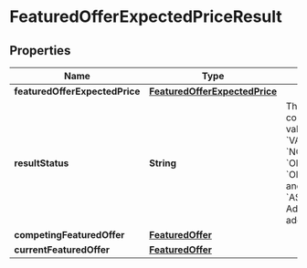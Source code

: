 # FeaturedOfferExpectedPriceResult

## Properties
Name | Type | Description | Notes
------------ | ------------- | ------------- | -------------
**featuredOfferExpectedPrice** | [**FeaturedOfferExpectedPrice**](FeaturedOfferExpectedPrice.md) |  |  [optional]
**resultStatus** | **String** | The status of the FOEP computation. Possible values include &#x60;VALID_FOEP&#x60;, &#x60;NO_COMPETING_OFFER&#x60;, &#x60;OFFER_NOT_ELIGIBLE&#x60;, &#x60;OFFER_NOT_FOUND&#x60;, and &#x60;ASIN_NOT_ELIGIBLE&#x60;. Additional values might be added in the future. | 
**competingFeaturedOffer** | [**FeaturedOffer**](FeaturedOffer.md) |  |  [optional]
**currentFeaturedOffer** | [**FeaturedOffer**](FeaturedOffer.md) |  |  [optional]
